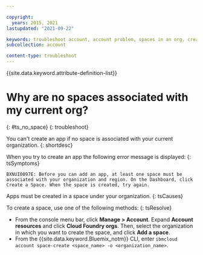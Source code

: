 ```yaml
---

copyright:
  years: 2015, 2021
lastupdated: "2021-09-22"

keywords: troubleshoot account, account problem, spaces in an org, create app
subcollection: account

content-type: troubleshoot
---
```


{{site.data.keyword.attribute-definition-list}}


# Why are no spaces associated with my current org?
{: #ts_no_space}
{: troubleshoot}

You can't create an app if no space is associated with your current organization.
{: shortdesc}

When you try to create an app the following error message is displayed:
{: tsSymptoms}

`BXNUI0097E: Before you can add an app, at least one space must be associated with your organization and region. On the Dashboard, click Create a Space. When the space is created, try again.`

Apps must be created in a space under your organization.
{: tsCauses}

To create a space, use one of the following methods:
{: tsResolve}

* From the console menu bar, click **Manage > Account**. Expand **Account resources** and click **Cloud Foundry orgs**. Then, select the organization in which you want to create the space, and click **Add a space**.
* From the {{site.data.keyword.Bluemix_notm}} CLI, enter `ibmcloud account space-create <space_name> -o <organization_name>`.
